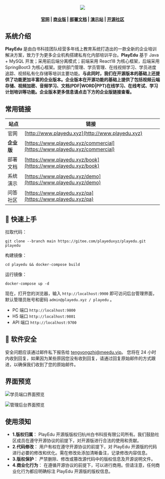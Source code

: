 <p align="center">
<img src="https://meedu.cloud.oss.meedu.vip/playedu/%E5%A4%B4%E5%9B%BE.jpg"/>
</p>

<h4 align="center">
  <a href="http://www.playeduos.com">官网</a> |
  <a href="https://www.playeduos.com/function.html">商业版</a> |
  <a href="https://faq.playeduos.com/">部署文档</a> |
  <a href="https://www.playeduos.com/demo.html">演示站</a> |
  <a href="https://faq.playeduos.com/qa">开源社区</a>
</h4>

## 系统介绍

**PlayEdu** 是由白书科技团队经营多年线上教育系统打造出的一款全新的企业培训解决方案，致力于为更多企业机构搭建私有化内部培训平台。**PlayEdu** 基于 Java + MySQL 开发；采用前后端分离模式；前端采用 React18 为核心框架，后端采用 SpringBoot3 为核心框架。提供部门管理、学员管理、在线视频学习、学员进度追踪、视频私有化存储等培训主要功能。**与此同时，我们在开源版本的基础上还提供了功能更加丰富的企业版本。企业版本在开源功能的基础上提供了包括视频云端存储、视频加密、音频学习、文档(PDF|WORD|PPT)在线学习、在线考试、学习计划培训等功能。企业版本更多信息请点击下方的企业版链接查看。**

## 常用链接

| 站点       | 链接                                                                     |
| ---------- | ------------------------------------------------------------------------ |
| 官网       | [http://www.playedu.xyz](http://www.playedu.xyz)                         |
| **企业版** | [https://www.playedu.xyz/commercial](https://www.playedu.xyz/commercial) |
| 部署文档   | [https://www.playedu.xyz/book](https://www.playedu.xyz/book)             |
| 系统演示   | [https://www.playedu.xyz/demo](https://www.playedu.xyz/demo)             |
| 问答社区   | [https://www.playedu.xyz/qa](https://www.playedu.xyz/qa)                 |

## 🚀 快速上手

拉取代码：

```
git clone --branch main https://gitee.com/playeduxyz/playedu.git playedu
```

构建镜像：

```
cd playedu && docker-compose build
```

运行镜像：

```
docker-compose up -d
```

现在，打开您的浏览器，输入 `http://localhost:9900` 即可访问后台管理界面，默认管理员账号和密码 `admin@playedu.xyz / playedu` 。

- PC 端口 `http://localhost:9800`
- H5 端口 `http://localhost:9801`
- API 端口 `http://localhost:9700`

## 🔰️ 软件安全

安全问题应该通过邮件私下报告给 tengyongzhi@meedu.vip。 您将在 24 小时内收到回复，如果因为某些原因您没有收到回复，请通过回复原始邮件的方式跟进，以确保我们收到了您的原始邮件。

## 界面预览

![学员端口界面预览](https://meedu.cloud.oss.meedu.vip/playedu/%E5%89%8D%E5%8F%B0%E9%A1%B5%E9%9D%A2.jpg)

![管理后台界面预览](https://meedu.cloud.oss.meedu.vip/playedu/%E5%90%8E%E5%8F%B0%E9%A1%B5%E9%9D%A2.jpg)

## 使用须知

- **1.版权归属**： PlayEdu 开源版版权归杭州白书科技有限公司所有。我们鼓励社区成员在遵守开源协议的前提下，对开源版进行合法的使用和贡献。
- **2.代码修改**： 用户有权在遵守开源协议的前提下，对 PlayEdu 开源版的代码进行必要的修改和优化。需在修改处添加清晰备注，记录修改内容信息。
- **3.版权保护**： 严禁删除、修改或篡改源代码中的版权信息及开源说明文件。
- **4.商业化行为**： 在遵循开源协议的前提下，可以进行商用。但请注意，任何商业化行为都应明确标注 PlayEdu 开源版的版权信息。
